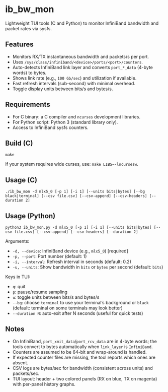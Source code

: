 # ib_bw_mon

Lightweight TUI tools (C and Python) to monitor InfiniBand bandwidth and packet rates via sysfs.

## Features

- Monitors RX/TX instantaneous bandwidth and packets/s per port.
- Uses `/sys/class/infiniband/<device>/ports/<port>/counters`.
- Auto-detects InfiniBand link layer and converts `port_*_data` (4-byte words) to bytes.
- Shows link rate (e.g., `100 Gb/sec`) and utilization if available.
- Fast refresh intervals (sub-second) with minimal overhead.
- Toggle display units between bits/s and bytes/s.

## Requirements

- For C binary: a C compiler and `ncurses` development libraries.
- For Python script: Python 3 (standard library only).
- Access to InfiniBand sysfs counters.

## Build (C)

```
make
```

If your system requires wide curses, use: `make LIBS=-lncursesw`.

## Usage (C)

```
./ib_bw_mon -d mlx5_0 [-p 1] [-i 1] [--units bits|bytes] [--bg black|terminal] [--csv file.csv] [--csv-append] [--csv-headers] [--duration 2]
```

## Usage (Python)

```
python3 ib_bw_mon.py -d mlx5_0 [-p 1] [-i 1] [--units bits|bytes] [--csv file.csv] [--csv-append] [--csv-headers] [--duration 2]
```

Arguments:

- `-d, --device`: InfiniBand device (e.g., `mlx5_0`) [required]
- `-p, --port`: Port number (default: 1)
- `-i, --interval`: Refresh interval in seconds (default: 0.2)
- `-u, --units`: Show bandwidth in `bits` or `bytes` per second (default: `bits`)

Keys in TUI:

- `q`: quit
- `p`: pause/resume sampling
- `u`: toggle units between bits/s and bytes/s
 - `--bg`: choose `terminal` to use your terminal’s background or `black` (default: terminal on some terminals may look better)
 - `--duration N`: auto-exit after N seconds (useful for quick tests)

## Notes

- On InfiniBand, `port_xmit_data`/`port_rcv_data` are in 4-byte words; the tools convert to bytes automatically when `link_layer` is `InfiniBand`.
- Counters are assumed to be 64-bit and wrap-around is handled.
- If expected counter files are missing, the tool reports which ones are absent.
- CSV logs are bytes/sec for bandwidth (consistent across units) and packets/sec.
 - TUI layout: header + two colored panels (RX on blue, TX on magenta) with per-panel history graphs.
